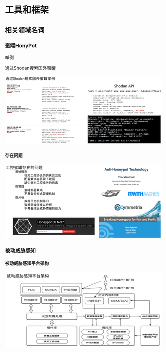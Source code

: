 # 工具和框架

## 相关领域名词

### 蜜罐HonyPot

举例

通过Shodan搜索国外蜜罐

![search_honeypot_by_shodan](../assets/img/search_honeypot_by_shodan.png)

#### 存在问题

![honeypot_common_issue](../assets/img/honeypot_common_issue.png)

### 被动威胁感知

#### 被动威胁感知平台架构

![passive_sense_thread_platfrom](../assets/img/passive_sense_thread_platfrom.png)

